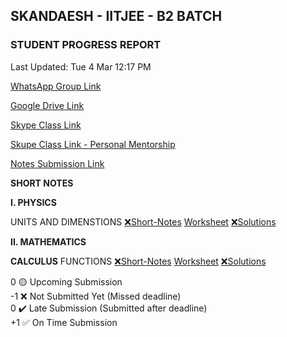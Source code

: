 ## SKANDAESH - IITJEE - B2 BATCH

### STUDENT PROGRESS REPORT

Last Updated: Tue 4 Mar 12:17 PM

[WhatsApp Group Link](https://chat.whatsapp.com/H6FyaXnzfB2JJCCgXp27s5)

[Google Drive Link](https://drive.google.com/drive/folders/1NOIOs7S4-94Z54XTygiZffuKPGBe5Z5I?usp=drive_link)

[Skype Class Link](https://join.skype.com/qTgv34k7jW4S)

[Skupe Class Link - Personal Mentorship](https://join.skype.com/qTgv34k7jW4S)

[Notes Submission Link](https://forms.gle/bvWdTWgLTz1ocF2h7)

**SHORT NOTES**

**I. PHYSICS**

UNITS AND DIMENSTIONS 
[❌Short-Notes]()
[Worksheet](https://drive.google.com/file/d/1CCt_qvYkKbTY1SosxvXHMguKOARJQcyR) <!-- mAOw -->
[❌Solutions]()

**II. MATHEMATICS**

**CALCULUS**
FUNCTIONS
[❌Short-Notes]()
[Worksheet](https://drive.google.com/drive/u/2/folders/1EoQ9tJG0A0nXeT1OhZN_bRdNT5wKS7PG) <!-- S7PG -->
[❌Solutions]()

0 🟡 Upcoming Submission\
-1 ❌ Not Submitted Yet (Missed deadline)\
0 ✔️ Late Submission (Submitted after deadline)\
+1 ✅ On Time Submission
